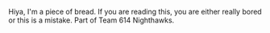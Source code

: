 Hiya, I'm a piece of bread.
If you are reading this, you are either really bored or this is a mistake.
Part of Team 614 Nighthawks.
